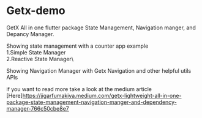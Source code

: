 # Getx-demo
 
GetX All in one flutter package State Management, Navigation manger, and Depancy Manager.

Showing state management with a counter app  example\
    1.Simple State Manager\
    2.Reactive State Manager\

Showing Navigation Manager with Getx  Navigation and other helpful utils APIs

if you want to read more take a look at the medium article
[Here]https://jigarfumakiya.medium.com/getx-lightweight-all-in-one-package-state-management-navigation-manger-and-dependency-manager-766c50cbe8e7 
